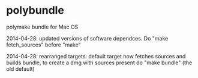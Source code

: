 polybundle
==========

polymake bundle for Mac OS

2014-04-28: updated versions of software dependces. Do "make fetch_sources" before "make"

2014-04-28: rearranged targets: default target now fetches sources and builds bundle, to create a dmg with sources present do "make bundle" (the old default)

